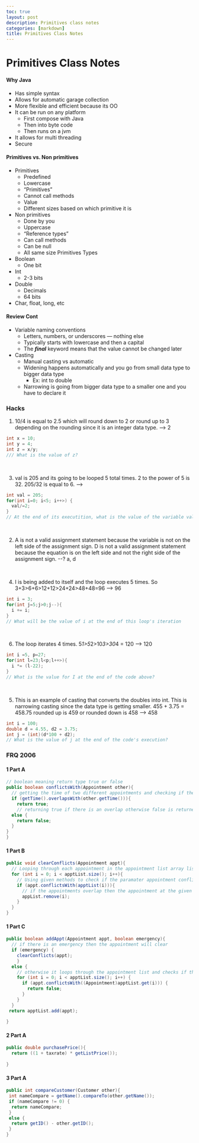 ```yaml
---
toc: true
layout: post
description: Primitives class notes
categories: [markdown]
title: Primitives Class Notes
---
```

# Primitives Class Notes

#### Why Java
- Has simple syntax
- Allows for automatic garage collection
- More flexible and efficient because its OO
- It can be run on any platform
    - First compose with Java
    - Then into byte code
    - Then runs on a jvm
- It allows for multi threading
- Secure
#### Primitives vs. Non primitives
- Primitives
    - Predefined 
    - Lowercase
    - “Primitives”
    - Cannot call methods
    - Value
    - Different sizes based on which primitive it is
- Non primitives
    - Done by you
    - Uppercase
    - “Reference types”
    - Can call methods
    - Can be null
    - All same size
Primitives Types
- Boolean
    - One bit
- Int
    - 2-3 bits
- Double 
    - Decimals
    - 64 bits
- Char, float, long, etc
#### Review Cont
- Variable naming conventions
    - Letters, numbers, or underscores — nothing else
    - Typically starts with lowercase and then a capital
    - The ***final*** keyword means that the value cannot be changed later
- Casting 
    - Manual casting vs automatic
    - Widening happens automatically and you go from small data type to bigger data type
        - Ex: int to double
    - Narrowing is going from bigger data type to a smaller one and you have to declare it


### Hacks 
1. 10/4 is equal to 2.5 which will round down to 2 or round up to 3 depending on the rounding since it is an integer data type. --> 2
``` java
int x = 10;
int y = 4; 
int z = x/y;
/// What is the value of z?
```
<br>

3. val is 205 and its going to be looped 5 total times. 2 to the power of 5 is 32. 205/32 is equal to 6. -->
``` java 
int val = 205;
for(int i=0; i<5; i++>) {
  val/=2;
}
// At the end of its executition, what is the value of the variable val in the code above?
```
<br>

2. A is not a valid assignment statement because the variable is not on the left side of the assignment sign. D is not a valid assignment statement because the equation is on the left side and not the right side of the assignment sign. --? a, d
<br>

4. I is being added to itself and the loop executes 5 times. So 3+3>6+6>12+12>24+24>48+48=96 --> 96 
``` java
int i = 3;
for(int j=5;j>0;j--){
  i += i;
}
// What will be the value of i at the end of this loop's iteration
```
<br>

6. The loop iterates 4 times. 5*1>5*2>10*3>30*4 = 120 --> 120
``` java
int i =5, p=27;
for(int l=23;l<p;l++>){
  i *= (l-22);
}
// What is the value for I at the end of the code above?
```
<br>

5. This is an example of casting that converts the doubles into int. This is narrowing casting since the data type is getting smaller. 455 + 3.75 = 458.75 rounded up is 459 or rounded down is 458 --> 458
``` java
int i = 100;
double d = 4.55, d2 = 3.75;
int j = (int)(d*100 + d2);
// What is the value of j at the end of the code's execution?
```


### FRQ 2006

#### 1 Part A

``` java
// boolean meaning return type true or false
public boolean conflictsWith(Appointment other){
  // getting the time of two different appointments and checking if they overlap with one another using given method
  if (getTime().overlapsWith(other.getTime())){
    return true;
    // returning true if there is an overlap otherwise false is returned
  else {
    return false;
  }
}
}

```

#### 1 Part B

``` java
public void clearConflicts(Appointment appt){
  // Looping through each appointment in the appointment list array list
  for (int i = 0; i < apptList.size(); i++){
    // Using given methods to check if the paramater appointment conflists with any appointments already in the appointment arraylist
    if (appt.conflictsWith(apptList(i))){
      // if the appointments overlap then the appointment at the given index will be removed from the array list
      appList.remove(i);
    }
  }
}
```

#### 1 Part C

``` java
public boolean addAppt(Appointment appt, boolean emergency){
  // if there is an emergency then the appointment will clear
  if (emergency) {
    clearConflicts(appt);
    }
  else {
    // otherwise it loops through the appointment list and checks if that appointment conflicts with another appointment using the get method
    for (int i = 0; i < apptList.size(); i++) {
      if (appt.conflictsWith((Appointment)apptList.get(i))) {
        return false;
      }
    }
  }
 return apptList.add(appt);
  
}
```

#### 2 Part A

``` java
public double purchasePrice(){
  return ((1 + taxrate) * getListPrice());
  
}
```

#### 3 Part A

``` java
public int compareCustomer(Customer other){
 int nameCompare = getName().compareTo(other.getName());
 if (nameCompare != 0) {
  return nameCompare;
 }
 else {
  return getID() - other.getID();
 } 
}
```
